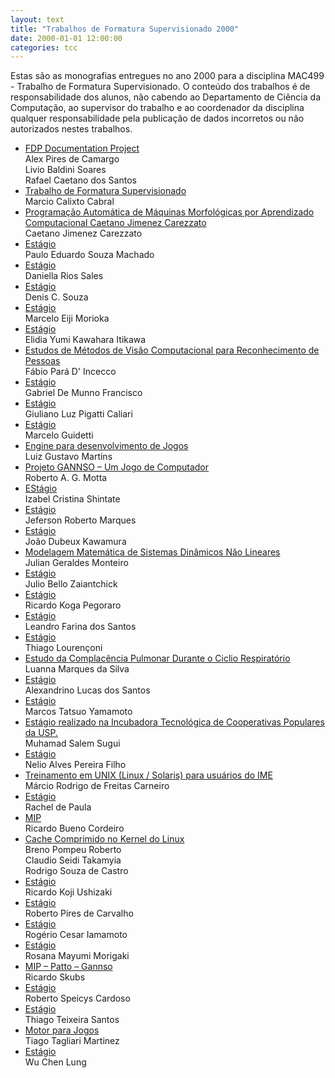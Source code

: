 ```yaml
---
layout: text
title: "Trabalhos de Formatura Supervisionado 2000"
date: 2000-01-01 12:00:00
categories: tcc
---
```

Estas são as monografias entregues no ano 2000 para a disciplina MAC499 - Trabalho de Formatura Supervisionado. O conteúdo dos trabalhos é de responsabilidade dos alunos, não cabendo ao Departamento de Ciência da Computação, ao supervisor do trabalho e ao coordenador da disciplina qualquer responsabilidade pela publicação de dados incorretos ou não autorizados nestes trabalhos. 

<ul class="tccs collection">

<li class="collection-item"><a href="https://bcc.ime.usp.br/tccs/2000/alex/">FDP Documentation Project</a><br>Alex Pires de Camargo<br>Livio Baldini Soares<br>Rafael Caetano dos Santos</li>
<li class="collection-item"><a href="https://bcc.ime.usp.br/tccs/2000/bilica/">Trabalho de Formatura Supervisionado</a><br>Marcio Calixto Cabral</li>
<li class="collection-item"><a href="https://bcc.ime.usp.br/tccs/2000/caetano/mac499/">Programação Automática de Máquinas Morfológicas por Aprendizado Computacional Caetano Jimenez Carezzato</a><br>Caetano Jimenez Carezzato</li>
<li class="collection-item"><a href="https://bcc.ime.usp.br/tccs/2000/dado/">Estágio</a><br>Paulo Eduardo Souza Machado</li>
<li class="collection-item"><a href="https://bcc.ime.usp.br/tccs/2000/daniela/">Estágio</a><br>Daniella Rios Sales</li>
<li class="collection-item"><a href="https://bcc.ime.usp.br/tccs/2000/denis/">Estágio</a><br>Denis C. Souza</li>
<li class="collection-item"><a href="https://bcc.ime.usp.br/tccs/2000/eiji/mac499/">Estágio</a><br>Marcelo Eiji Morioka</li>
<li class="collection-item"><a href="https://bcc.ime.usp.br/tccs/2000/elidia/mac499/">Estágio</a><br>Elidia Yumi Kawahara Itikawa</li>
<li class="collection-item"><a href="https://bcc.ime.usp.br/tccs/2000/fabioincecco/">Estudos de Métodos de Visão Computacional para Reconhecimento de Pessoas</a><br>Fábio Pará D' Incecco</li>
<li class="collection-item"><a href="https://bcc.ime.usp.br/tccs/2000/gabriel/mac499">Estágio</a><br>Gabriel De Munno Francisco</li>
<li class="collection-item"><a href="https://bcc.ime.usp.br/tccs/2000/giu/Mac499/">Estágio</a><br>Giuliano Luz Pigatti Caliari</li>
<li class="collection-item"><a href="https://bcc.ime.usp.br/tccs/2000/guidetti/">Estágio</a><br>Marcelo Guidetti</li>
<li class="collection-item"><a href="https://bcc.ime.usp.br/tccs/2000/gus/">Engine para desenvolvimento de Jogos</a><br>Luiz Gustavo Martins</li>
<li class="collection-item"><a href="https://bcc.ime.usp.br/tccs/2000/guto/">Projeto GANNSO – Um Jogo de Computador</a><br>Roberto A. G. Motta</li>
<li class="collection-item"><a href="https://bcc.ime.usp.br/tccs/2000/izabel/">EStágio</a><br>Izabel Cristina Shintate</li>
<li class="collection-item"><a href="https://bcc.ime.usp.br/tccs/2000/jefferson/monografia_jeferson/">Estágio</a><br>Jeferson Roberto Marques </li>
<li class="collection-item"><a href="https://bcc.ime.usp.br/tccs/2000/jojo/">Estágio</a><br>João Dubeux Kawamura</li>
<li class="collection-item"><a href="https://bcc.ime.usp.br/tccs/2000/julian/relatorio/">Modelagem Matemática de Sistemas Dinâmicos Não Lineares</a><br>Julian Geraldes Monteiro</li>
<li class="collection-item"><a href="https://bcc.ime.usp.br/tccs/2000/julio/">Estágio</a><br>Julio Bello Zaiantchick</li>
<li class="collection-item"><a href="https://bcc.ime.usp.br/tccs/2000/koga/">Estágio</a><br> Ricardo Koga Pegoraro</li>
<li class="collection-item"><a href="https://bcc.ime.usp.br/tccs/2000/lfs/mac499/">Estágio</a><br> Leandro Farina dos Santos</li>
<li class="collection-item"><a href="https://bcc.ime.usp.br/tccs/2000/lourenco/mac499/">Estágio</a><br>Thiago Lourençoni</li>
<li class="collection-item"><a href="https://bcc.ime.usp.br/tccs/2000/luanna/relat_mac499/">Estudo da Complacência Pulmonar Durante o Ciclio Respiratório</a><br>Luanna Marques da Silva </li>
<li class="collection-item"><a href="https://bcc.ime.usp.br/tccs/2000/lucas/">Estágio</a><br>Alexandrino Lucas dos Santos</li>
<li class="collection-item"><a href="https://bcc.ime.usp.br/tccs/2000/marcos/">Estágio</a><br>Marcos Tatsuo Yamamoto</li>
<li class="collection-item"><a href="https://bcc.ime.usp.br/tccs/2000/muhammad/">Estágio realizado na Incubadora Tecnológica de Cooperativas Populares da USP. </a><br>Muhamad Salem Sugui </li>
<li class="collection-item"><a href="https://bcc.ime.usp.br/tccs/2000/nelio/">Estágio</a><br>Nelio Alves Pereira Filho</li>
<li class="collection-item"><a href="https://bcc.ime.usp.br/tccs/2000/pipo/mac499/">Treinamento em UNIX (Linux / Solaris) para usuários do IME</a><br>Márcio Rodrigo de Freitas Carneiro</li>
<li class="collection-item"><a href="https://bcc.ime.usp.br/tccs/2000/rachel/">Estágio</a><br>Rachel de Paula</li>
<li class="collection-item"><a href="https://bcc.ime.usp.br/tccs/2000/rbc/">MIP</a><br>Ricardo Bueno Cordeiro</li>
<li class="collection-item"><a href="https://bcc.ime.usp.br/tccs/2000/rcastro/rcastro/">Cache Comprimido no Kernel do Linux</a><br>Breno Pompeu Roberto<br>Claudio Seidi Takamyia<br>Rodrigo Souza de Castro</li>
<li class="collection-item"><a href="https://bcc.ime.usp.br/tccs/2000/riko/mac499/">Estágio</a><br>Ricardo Koji Ushizaki</li>
<li class="collection-item"><a href="https://bcc.ime.usp.br/tccs/2000/robertopires/mac499">Estágio</a><br>Roberto Pires de Carvalho</li>
<li class="collection-item"><a href="https://bcc.ime.usp.br/tccs/2000/rogerio/mac499/">Estágio</a><br>Rogério Cesar Iamamoto</li>
<li class="collection-item"><a href="https://bcc.ime.usp.br/tccs/2000/rosana/">Estágio</a><br>Rosana Mayumi Morigaki</li>
<li class="collection-item"><a href="https://bcc.ime.usp.br/tccs/2000/skubs/">MIP – Patto – Gannso</a><br>Ricardo Skubs</li>
<li class="collection-item"><a href="https://bcc.ime.usp.br/tccs/2000/speicys/mono/">Estágio</a><br>Roberto Speicys Cardoso</li>
<li class="collection-item"><a href="https://bcc.ime.usp.br/tccs/2000/thiago/mac499/">Estágio</a><br>Thiago Teixeira Santos </li>
<li class="collection-item"><a href="https://bcc.ime.usp.br/tccs/2000/tiagotm/">Motor para Jogos</a><br>Tiago Tagliari Martinez</li>
<li class="collection-item"><a href="https://bcc.ime.usp.br/tccs/2000/wu/mac499/">Estágio</a><br>Wu Chen Lung</li>
